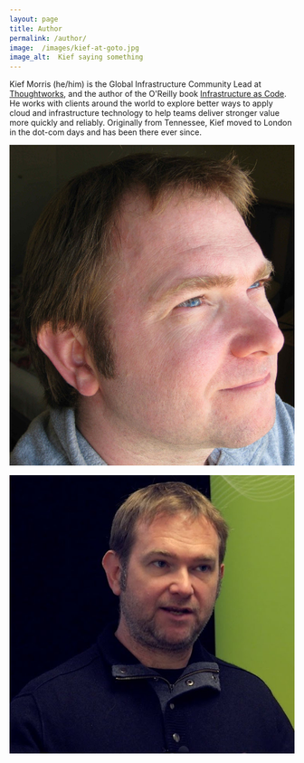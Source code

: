 ```yaml
---
layout: page
title: Author
permalink: /author/
image:  /images/kief-at-goto.jpg
image_alt:  Kief saying something
---
```


Kief Morris (he/him) is the Global Infrastructure Community Lead at [Thoughtworks](https://www.thoughtworks.com/), and the author of the O'Reilly book [Infrastructure as Code](https://infrastructure-as-code.com/book/). He works with clients around the world to explore better ways to apply cloud and infrastructure technology to help teams deliver stronger value more quickly and reliably. Originally from Tennessee, Kief moved to London in the dot-com days and has been there ever since.

![Kief staring into the future, looking serious](/images/kief_profile.jpg)

![Kief saying something](/images/kief-at-goto.jpg)

